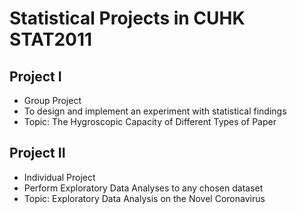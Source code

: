 # Statistical Projects in CUHK STAT2011

## Project I
* Group Project
* To design and implement an experiment with statistical findings
* Topic: The Hygroscopic Capacity of Different Types of Paper

## Project II
* Individual Project
* Perform Exploratory Data Analyses to any chosen dataset
* Topic: Exploratory Data Analysis on the Novel Coronavirus

